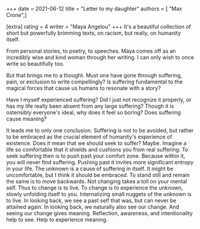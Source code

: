 +++
date = 2021-06-12
title = "Letter to my daughter"
authors = [ "Max Crone",]

[extra]
rating = 4
writer = "Maya Angelou"
+++
It's a beautiful collection of short but powerfully brimming texts, on racism, but really, on humanity itself.
<!-- more -->
From personal stories, to poetry, to speeches.
Maya comes off as an incredibly wise and kind woman through her writing.
I can only wish to once write so beautifully too.

But that brings me to a thought.
Must one have gone through suffering, pain, or exclusion to write compellingly?
Is suffering fundamental to the magical forces that cause us humans to resonate with a story?

Have I myself experienced suffering?
Did I just not recognize it properly, or has my life really been absent from any large suffering?
Though it is ostensibly everyone's ideal, why does it feel so boring?
Does suffering cause meaning?

It leads me to only one conclusion.
Suffering is not to be avoided, but rather to be embraced as the crucial element of humanity's experience of existence.
Does it mean that we should seek to suffer?
Maybe.
Imagine a life so comfortable that it shields and cushions you from real suffering.
To seek suffering then is to push past your comfort zone.
Because within it, you will never find suffering.
Pushing past it invites more significant entropy in your life.
The unknown is a cause of suffering in itself.
It might be uncomfortable, but I think it should be embraced.
To stand still and remain the same is to move backwards.
Not changing takes a toll on your mental self.
Thus to change is to live.
To change is to experience the unknown, slowly unfolding itself to you.
Internalizing small nuggets of the unknown is to live.
In looking back, we see a past self that was, but can never be attained again.
In looking back, we naturally also see our change.
And seeing our change gives meaning.
Reflection, awareness, and intentionality help to see.
Help to experience meaning.